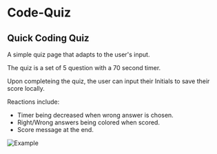 # Code-Quiz

## Quick Coding Quiz
A simple quiz page that adapts to the user's input. 

The quiz is a set of 5 question with a 70 second timer.

Upon completeing the quiz, the user can input their Initials to save their score locally.

Reactions include:
* Timer being decreased when wrong answer is chosen.
* Right/Wrong answers being colored when scored.
* Score message at the end.

![Example](https://github.com/Code-Quiz/assets/css/images/quizexample.gif)